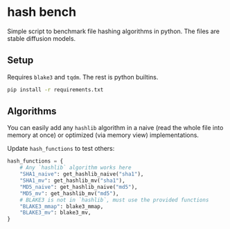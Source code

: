 # hash bench

Simple script to benchmark file hashing algorithms in python. The files are stable diffusion models.

## Setup

Requires `blake3` and `tqdm`. The rest is python builtins.

```sh
pip install -r requirements.txt
```

## Algorithms

You can easily add any `hashlib` algorithm in a naive (read the whole file into memory at once) or optimized (via memory view) implementations.

Update `hash_functions` to test others:

```py
hash_functions = {
    # Any `hashlib` algorithm works here
    "SHA1_naive": get_hashlib_naive("sha1"),
    "SHA1_mv": get_hashlib_mv("sha1"),
    "MD5_naive": get_hashlib_naive("md5"),
    "MD5_mv": get_hashlib_mv("md5"),
    # BLAKE3 is not in `hashlib`, must use the provided functions
    "BLAKE3_mmap": blake3_mmap,
    "BLAKE3_mv": blake3_mv,
}
```
